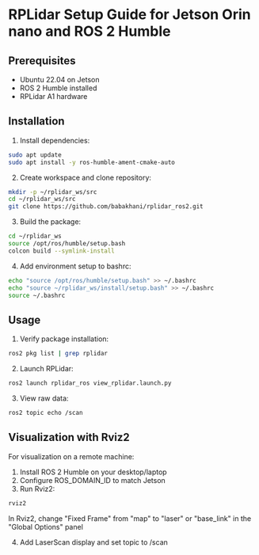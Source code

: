 # RPLidar Setup Guide for Jetson Orin nano and ROS 2 Humble

## Prerequisites
- Ubuntu 22.04 on Jetson
- ROS 2 Humble installed
- RPLidar A1 hardware

## Installation

1. Install dependencies:
```bash
sudo apt update
sudo apt install -y ros-humble-ament-cmake-auto
```

2. Create workspace and clone repository:
```bash
mkdir -p ~/rplidar_ws/src
cd ~/rplidar_ws/src
git clone https://github.com/babakhani/rplidar_ros2.git
```

3. Build the package:
```bash
cd ~/rplidar_ws
source /opt/ros/humble/setup.bash
colcon build --symlink-install
```

4. Add environment setup to bashrc:
```bash
echo "source /opt/ros/humble/setup.bash" >> ~/.bashrc
echo "source ~/rplidar_ws/install/setup.bash" >> ~/.bashrc
source ~/.bashrc
```

## Usage

1. Verify package installation:
```bash
ros2 pkg list | grep rplidar
```

2. Launch RPLidar:
```bash
ros2 launch rplidar_ros view_rplidar.launch.py
```

3. View raw data:
```bash
ros2 topic echo /scan
```

## Visualization with Rviz2

For visualization on a remote machine:
1. Install ROS 2 Humble on your desktop/laptop
2. Configure ROS_DOMAIN_ID to match Jetson
3. Run Rviz2:
```bash
rviz2
```

In Rviz2, change "Fixed Frame" from "map" to "laser" or "base_link" in the "Global Options" panel

4. Add LaserScan display and set topic to /scan

